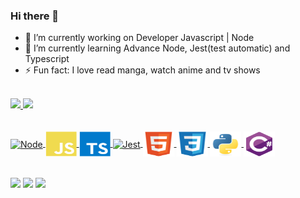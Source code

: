 ### Hi there 👋

- 🔭 I’m currently working on Developer Javascript | Node
- 🌱 I’m currently learning Advance Node, Jest(test automatic) and Typescript
- ⚡ Fun fact: I love read manga, watch anime and tv shows
<br>

<div align="left">
  <a href="https://github.com/marcosvictorsb">
  <img height="180em" src="https://github-readme-stats.vercel.app/api?username=marcosvictorsb&show_icons=true&theme=dark&include_all_commits=true&count_private=true"/>
  <img height="180em" src="https://github-readme-stats.vercel.app/api/top-langs/?username=marcosvictorsb&layout=compact&langs_count=7&theme=dark"/>
</div>
  
<br>
  
<div style="display: inline_block"><br>
  <img align="center" alt="Node" height="40" width="50" src="https://cdn.jsdelivr.net/gh/devicons/devicon/icons/nodejs/nodejs-original.svg" />
  <img align="center" alt="Javascript" height="40" width="50" src="https://raw.githubusercontent.com/devicons/devicon/master/icons/javascript/javascript-plain.svg">
  <img align="center" alt="Typescript" height="40" width="50" src="https://raw.githubusercontent.com/devicons/devicon/master/icons/typescript/typescript-plain.svg">
  <img align="center" alt="Jest"  height="40" width="50" src="https://cdn.jsdelivr.net/gh/devicons/devicon/icons/jest/jest-plain.svg" />  
  <img align="center" alt="HTML" height="40" width="50" src="https://raw.githubusercontent.com/devicons/devicon/master/icons/html5/html5-original.svg">
  <img align="center" alt="CSS" height="40" width="50" src="https://raw.githubusercontent.com/devicons/devicon/master/icons/css3/css3-original.svg">
  <img align="center" alt="Python" height="40" width="50" src="https://raw.githubusercontent.com/devicons/devicon/master/icons/python/python-original.svg">
  <img align="center" alt="Csharp" height="40" width="50" src="https://raw.githubusercontent.com/devicons/devicon/master/icons/csharp/csharp-original.svg">
</div>
  
  <br>
  <br>
  
  
  
 
<div> 
  <a href="https://www.instagram.com/marcosvictorsb/" target="_blank"><img src="https://img.shields.io/badge/-Instagram-%23E4405F?style=for-the-badge&logo=instagram&logoColor=white" target="_blank"></a> 
  <a href = "mailto:marcosvictorsb@gmail.com"><img src="https://img.shields.io/badge/-Gmail-%23333?style=for-the-badge&logo=gmail&logoColor=white" target="_blank"></a>
  <a href="https://www.linkedin.com/in/marcos-victor-da-silva-barbosa/" target="_blank"><img src="https://img.shields.io/badge/-LinkedIn-%230077B5?style=for-the-badge&logo=linkedin&logoColor=white" target="_blank"></a> 
 
</div>

